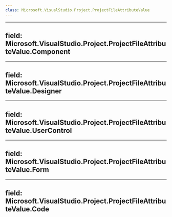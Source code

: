 ```yaml
---
class: Microsoft.VisualStudio.Project.ProjectFileAttributeValue
---
```


---
field: Microsoft.VisualStudio.Project.ProjectFileAttributeValue.Component
---

---
field: Microsoft.VisualStudio.Project.ProjectFileAttributeValue.Designer
---

---
field: Microsoft.VisualStudio.Project.ProjectFileAttributeValue.UserControl
---

---
field: Microsoft.VisualStudio.Project.ProjectFileAttributeValue.Form
---

---
field: Microsoft.VisualStudio.Project.ProjectFileAttributeValue.Code
---

